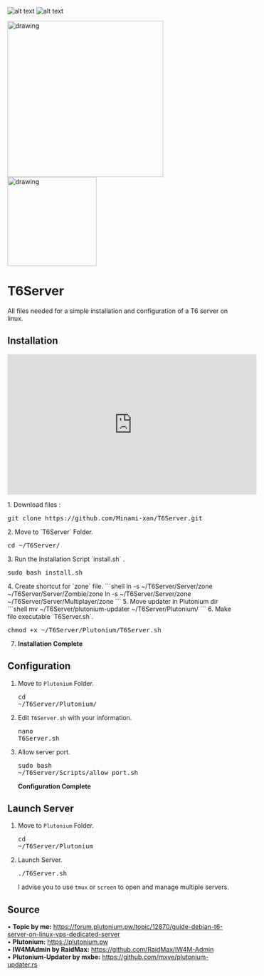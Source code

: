 
![alt text](https://img.shields.io/badge/Debian-10-red?logo=Debian)
![alt text](https://img.shields.io/badge/Plutonium-T6-blue)

<img src="https://imgur.com/bBrx8Hf.png" alt="drawing" width="350"/> <img src="https://i.imgur.com/TdpsBgH.png" alt="drawing" width="200"/>

# T6Server
All files needed for a simple installation and configuration of a T6 server on linux.

## Installation
<p>
<iframe width="560" height="315" src="https://www.youtube.com/embed/lwxOAc2gzIk" title="YouTube video player" frameborder="0" allow="accelerometer; autoplay; clipboard-write; encrypted-media; gyroscope; picture-in-picture" allowfullscreen></iframe>
</p>
1. Download files : <pre>git clone https://github.com/Minami-xan/T6Server.git </pre>
2. Move to `T6Server` Folder. <pre>cd ~/T6Server/</pre>
3. Run the Installation Script `install.sh` . <pre>sudo bash install.sh</pre>
4. Create shortcut for `zone` file. 
   ```shell
   ln -s ~/T6Server/Server/zone ~/T6Server/Server/Zombie/zone
   ln -s ~/T6Server/Server/zone ~/T6Server/Server/Multiplayer/zone
   ```
5. Move updater in Plutonium dir
   ```shell
   mv ~/T6Server/plutonium-updater ~/T6Server/Plutonium/
   ```
6. Make file executable `T6Server.sh`. <pre>chmod +x ~/T6Server/Plutonium/T6Server.sh</pre>

7. **Installation Complete**

## Configuration
1. Move to `Plutonium` Folder. <pre>cd ~/T6Server/Plutonium/</pre>
2. Edit `T6Server.sh` with your information. <pre>nano T6Server.sh</pre>
3. Allow server port. <pre>sudo bash ~/T6Server/Scripts/allow_port.sh</pre>
**Configuration Complete**

## Launch Server
1. Move to `Plutonium` Folder. <pre>cd ~/T6Server/Plutonium</pre>
2. Launch Server. <pre>./T6Server.sh</pre>
   I advise you to use `tmux` or `screen` to open and manage multiple servers.


## Source
• **Topic by me:** https://forum.plutonium.pw/topic/12870/guide-debian-t6-server-on-linux-vps-dedicated-server <br>
• **Plutonium:** https://plutonium.pw <br>
• **IW4MAdmin by RaidMax:** https://github.com/RaidMax/IW4M-Admin <br>
• **Plutonium-Updater by mxbe:** https://github.com/mxve/plutonium-updater.rs <br>